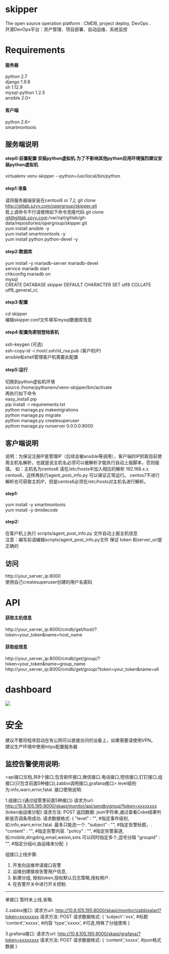 # skipper
The open source operation platform : CMDB, project deploy, DevOps  . <br>
开源DevOps平台：资产管理、项目部署、自动运维、系统监控
# Requirements
#### 服务器
python 2.7<br>
django 1.9.8<br>
sh 1.12.9<br>
mysql-python 1.2.5<br>
ansible 2.0+<br>
#### 客户端
python 2.6+<br>
smartmontools<br>


## 服务端说明
#### step0:前置配置 安装python虚拟机.为了不影响其他python应用环境强烈建议安装python虚拟机
virtualenv venv-skipper --python=/usr/local/bin/python

#### step1:准备
请将服务器端安装在centosi6 or 7上
git clone http://gitlab.szyy.com/opergroup/skipper.git<br>
若上调命令不行请使用如下命令克隆代码 git clone git@gitlab.szyy.com:/var/opt/gitlab/git-data/repositories/opergroup/skipper.git<br>
yum install ansible -y<br>
yum install smartmontools -y<br>
yum install python python-devel -y<br>
#### step2:数据库
yum install -y mariadb-server mariadb-devel<br>
service mariadb start<br>
chkconfig mariadb on<br>
mysql<br>
CREATE DATABASE skipper DEFAULT CHARACTER SET utf8 COLLATE utf8_general_ci;
#### step3:配置
cd skipper<br>
编辑skipper.conf文件填写mysql数据库信息
#### step4:配置免密钥登陆客机
ssh-keygen (可选)<br>
ssh-copy-id -i /root/.ssh/id_rsa.pub {客户机IP}<br>
ansible和shell管理客户机需要此配置

#### step5:运行
切换到python虚拟机环境<br>
source /home/pythonenv/venv-skipper/bin/activate<br>
再执行如下命令<br>
easy_install pip <br>
pip install -r requirements.txt<br>
python manage.py makemigrations<br>
python manage.py migrate<br>
python manage.py createsuperuser<br>
python manage.py runserver 0.0.0.0:8000
## 客户端说明
说明：为保证注册IP是管理IP（后续会被ansible等调用），客户端的IP抓取目前使用主机名解析，也就是说主机名必须可以被解析才能执行自动上报脚本，否则报错。
如：主机名为centos6 请在/etc/hosts中加入相应的解析 192.168.x.x centos6，这样再执行agent_post_info.py 可以保证正常运行。
centos7不进行解析也可获取主机IP，但是centos6必须在/etc/hosts对主机名进行解析。
#### step1:
yum install -y smartmontools <br>
yum install -y dmidecode
#### step2:
在客户机上执行 scripts/agent_post_info.py 文件自动上报主机信息<br>
注意：编写前请编辑scripts/agent_post_info.py文件 保证 token 和server_url是正确的

## 访问
http://your_server_ip:8000<br>
使用自己createsuperuser创建的用户名密码

# API
#### 获取主机信息
http://your_server_ip:8000/cmdb/get/host/?token=your_token&name=host_name <br>
#### 获取组信息
http://your_server_ip:8000/cmdb/get/group/?token=your_token&name=group_name <br>
http://your_server_ip:8000/cmdb/get/group/?token=your_token&name=all <br>
# dashboard
<img src="https://github.com/guohongze/skipper/blob/master/static/dist/img/demo.png"></img>
# 安全
建议不要将程序启动在有公网可以直接访问的设备上，如果需要请使用VPN。<br>
建议生产环境中使用https配置服务器<br>


监控告警使用说明:
--------------------

<api接口文档,共8个接口,包含邮件接口,微信接口,电话接口,短信接口,钉钉接口,组接口(只包含前面5种接口),zabbix调用接口,grafana接口>
level级别为:info,warn,error,fatal.
接口使用说明:

1.组接口:(通过组管里前面5种接口)
请求方url: http://10.8.105.195:8000/skapi/monitor/api/sendbygroup?token=xxxxxxxx (token由运维分配)
请求方法: POST
返回数据: json字符串,通过查看Coke结果判断是否调条用成功.
请求数据格式:
{
   "level" : "",    #指定事件级别,如:info,warn,error,fatal. 最多只能选一个.
   "subject" : "",  #指定告警标题，.
   "content" : "",  #指定告警内容.
   "policy" : "",   #指定告警渠道, 如:mobile,dingding,email,weixin,sms 可以同时指定多个,逗号分隔
   "groupid" : "",  #指定分组id,由运维来分配.
}


组接口上线步骤:
1. 开发向运维申请接口告警
2. 运维创建接收告警用户信息,
3. 新建分组, 授权token,授权默认日志策略,授权用户.
4. 在告警开关中进行开关控制.
--------------------------------

单接口 暂时未上线,省略.


2.zabbix接口:
请求方url: http://10.8.105.195:8000/skapi/monitor/zabbixalart?token=xxxxxxxx
请求方法: POST
请求数据格式:
{
    'subject':'xxx',    #标题
    'content','xxxxx',  #内容
    'type','xxxxx',  #可选,特殊了分组使用
}

3.grafana接口:
请求方url: http://10.8.105.195:8000/skapi/grafana/?token=xxxxxxxx
请求方法: POST
请求数据格式:
{
    'content','xxxxx',  #json格式数据
}









